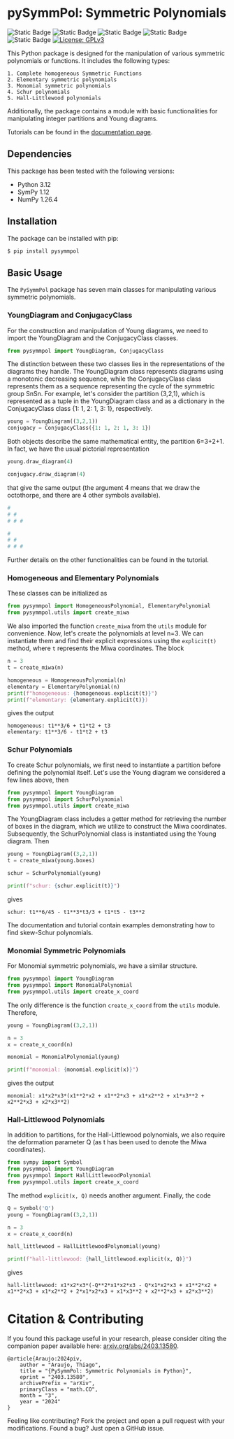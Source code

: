 # pySymmPol: Symmetric Polynomials

![Static Badge](https://img.shields.io/badge/3.12-green?style=plastic&logo=python&logoColor=yellow&label=python)
![Static Badge](https://img.shields.io/badge/Lab-blue?style=plastic&logo=jupyter&logoColor=yellow&label=Jupyter)
![Static Badge](https://img.shields.io/badge/1.26-orange?style=plastic&logo=numpy&logoColor=green&label=Numpy)
![Static Badge](https://img.shields.io/badge/1.12-blue?style=plastic&logo=sympy&logoColor=green&label=Sympy)
![Static Badge](https://img.shields.io/badge/os-Linux?style=plastic&logo=Linux&logoColor=white&label=GNU%2FLinux)
[![License: GPLv3](https://img.shields.io/badge/License-GPLv3-blue.svg)](https://www.gnu.org/licenses/gpl-3.0)

This Python package is designed for the manipulation of various
symmetric polynomials or functions. It includes the following types:

    1. Complete homogeneous Symmetric Functions
    2. Elementary symmetric polynomials
    3. Monomial symmetric polynomials 
    4. Schur polynomials
    5. Hall-Littlewood polynomials

Additionally, the package contains a module with basic functionalities
for manipulating integer partitions and Young diagrams.

Tutorials can be found in the [documentation page](https://thraraujo.github.io/pysymmpol/index.html).

## Dependencies

This package has been tested with the following versions:
- Python 3.12
- SymPy 1.12
- NumPy 1.26.4

## Installation

The package can be installed with pip:
```bash
$ pip install pysymmpol
```

## Basic Usage

The `PySymmPol` package has seven main classes for manipulating various symmetric polynomials.

### YoungDiagram and ConjugacyClass

For the construction and manipulation of Young diagrams, we need to import 
the YoungDiagram and the ConjugacyClass classes. 
```python
from pysymmpol import YoungDiagram, ConjugacyClass
```
The distinction between these two classes lies in the representations of the diagrams 
they handle. The YoungDiagram class represents diagrams using a monotonic decreasing sequence, 
while the ConjugacyClass class represents them as a sequence representing the cycle 
of the symmetric group SnSn​. For example, let's consider the partition 
(3,2,1), which is represented as a tuple in the YoungDiagram class and 
as a dictionary in the ConjugacyClass class {1: 1, 2: 1, 3: 1}, respectively.
```python
young = YoungDiagram((3,2,1))
conjugacy = ConjugacyClass({1: 1, 2: 1, 3: 1})
```
Both objects describe the same mathematical entity, the partition 6=3+2+1. In fact, 
we have the usual pictorial representation 
```python
young.draw_diagram(4)

conjugacy.draw_diagram(4)
```
that give the same output (the argument 4 means that we draw the octothorpe, and
there are 4 other symbols available).

```python
#
# #
# # #

#
# #
# # #
```
Further details on the other functionalities can be found in the tutorial.

### Homogeneous and Elementary Polynomials

These classes can be initialized as 
```python
from pysymmpol import HomogeneousPolynomial, ElementaryPolynomial
from pysymmpol.utils import create_miwa
```
We also imported the function `create_miwa` from the `utils` module for convenience. 
Now, let's create the polynomials at level n=3. We can instantiate 
them and find their explicit expressions using the `explicit(t)` method, where `t` 
represents the Miwa coordinates. The block
```python
n = 3
t = create_miwa(n)

homogeneous = HomogeneousPolynomial(n)
elementary = ElementaryPolynomial(n)
print(f"homogeneous: {homogeneous.explicit(t)}")
print(f"elementary: {elementary.explicit(t)})
```
gives the output 
```
homogeneous: t1**3/6 + t1*t2 + t3
elementary: t1**3/6 - t1*t2 + t3
```

### Schur Polynomials

To create Schur polynomials, we first need to instantiate a partition 
before defining the polynomial itself. Let's use the Young diagram we 
considered a few lines above, then
```python
from pysymmpol import YoungDiagram
from pysymmpol import SchurPolynomial
from pysymmpol.utils import create_miwa
```
The YoungDiagram class includes a getter method for retrieving the number 
of boxes in the diagram, which we utilize to construct the Miwa coordinates. 
Subsequently, the SchurPolynomial class is instantiated using the Young diagram. Then
```python
young = YoungDiagram((3,2,1))
t = create_miwa(young.boxes)

schur = SchurPolynomial(young)

print(f"schur: {schur.explicit(t)}")
```
gives
```
schur: t1**6/45 - t1**3*t3/3 + t1*t5 - t3**2
```
The documentation and tutorial contain examples demonstrating how to find 
skew-Schur polynomials.

### Monomial Symmetric Polynomials

For Monomial symmetric polynomials, we have a similar structure. 
```python
from pysymmpol import YoungDiagram
from pysymmpol import MonomialPolynomial
from pysymmpol.utils import create_x_coord
```
The only difference is the function `create_x_coord` from the `utils` module. Therefore,
```python
young = YoungDiagram((3,2,1))

n = 3
x = create_x_coord(n)

monomial = MonomialPolynomial(young)

print(f"monomial: {monomial.explicit(x)}")
```
gives the output 
```
monomial: x1*x2*x3*(x1**2*x2 + x1**2*x3 + x1*x2**2 + x1*x3**2 + x2**2*x3 + x2*x3**2)
```

### Hall-Littlewood Polynomials

In addition to partitions, for the Hall-Littlewood polynomials, 
we also require the deformation parameter Q (as t has been used to 
denote the Miwa coordinates).
```python
from sympy import Symbol
from pysymmpol import YoungDiagram
from pysymmpol import HallLittlewoodPolynomial
from pysymmpol.utils import create_x_coord
```
The method `explicit(x, Q)` needs another argument. Finally, the code
```python
Q = Symbol('Q')
young = YoungDiagram((3,2,1))

n = 3
x = create_x_coord(n)

hall_littlewood = HallLittlewoodPolynomial(young)

print(f"hall-littlewood: {hall_littlewood.explicit(x, Q)}")
```
gives
```
hall-littlewood: x1*x2*x3*(-Q**2*x1*x2*x3 - Q*x1*x2*x3 + x1**2*x2 + x1**2*x3 + x1*x2**2 + 2*x1*x2*x3 + x1*x3**2 + x2**2*x3 + x2*x3**2)
```

# Citation & Contributing

If you found this package useful in your research, please consider citing the companion 
paper available here: [arxiv.org/abs/2403.13580](https://arxiv.org/abs/2403.13580). 
```
@article{Araujo:2024piv,
    author = "Araujo, Thiago",
    title = "{PySymmPol: Symmetric Polynomials in Python}",
    eprint = "2403.13580",
    archivePrefix = "arXiv",
    primaryClass = "math.CO",
    month = "3",
    year = "2024"
}
```
Feeling like contributing? Fork the project and open a pull request with your modifications. 
Found a bug? Just open a GitHub issue.
